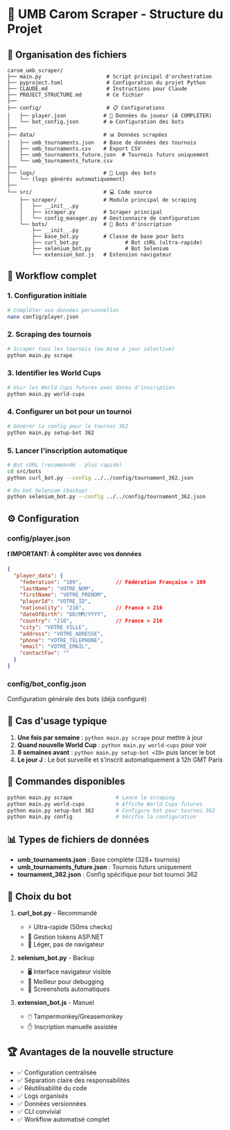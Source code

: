 # 🎱 UMB Carom Scraper - Structure du Projet

## 📁 Organisation des fichiers

```
carom_umb_scraper/
├── main.py                     # Script principal d'orchestration
├── pyproject.toml              # Configuration du projet Python
├── CLAUDE.md                   # Instructions pour Claude
├── PROJECT_STRUCTURE.md        # Ce fichier
├── 
├── config/                     # 📋 Configurations
│   ├── player.json            # 👤 Données du joueur (À COMPLÉTER)
│   └── bot_config.json        # ⚙️ Configuration des bots
├── 
├── data/                      # 📊 Données scrapées
│   ├── umb_tournaments.json   # Base de données des tournois
│   ├── umb_tournaments.csv    # Export CSV
│   ├── umb_tournaments_future.json  # Tournois futurs uniquement
│   └── umb_tournaments_future.csv
├── 
├── logs/                      # 📝 Logs des bots
│   └── (logs générés automatiquement)
├── 
└── src/                       # 💻 Code source
    ├── scraper/               # Module principal de scraping
    │   ├── __init__.py
    │   ├── scraper.py         # Scraper principal
    │   └── config_manager.py  # Gestionnaire de configuration
    └── bots/                  # 🤖 Bots d'inscription
        ├── __init__.py
        ├── base_bot.py        # Classe de base pour bots
        ├── curl_bot.py               # Bot cURL (ultra-rapide)
        ├── selenium_bot.py           # Bot Selenium
        └── extension_bot.js   # Extension navigateur
```

## 🚀 Workflow complet

### 1. Configuration initiale
```bash
# Compléter vos données personnelles
nano config/player.json
```

### 2. Scraping des tournois
```bash
# Scraper tous les tournois (ou mise à jour sélective)
python main.py scrape
```

### 3. Identifier les World Cups
```bash
# Voir les World Cups futures avec dates d'inscription
python main.py world-cups
```

### 4. Configurer un bot pour un tournoi
```bash
# Générer la config pour le tournoi 362
python main.py setup-bot 362
```

### 5. Lancer l'inscription automatique
```bash
# Bot cURL (recommandé - plus rapide)
cd src/bots
python curl_bot.py --config ../../config/tournament_362.json

# Ou bot Selenium (backup)
python selenium_bot.py --config ../../config/tournament_362.json
```

## ⚙️ Configuration

### config/player.json
**❗ IMPORTANT: À compléter avec vos données**
```json
{
  "player_data": {
    "federation": "109",           // Fédération Française = 109
    "lastName": "VOTRE_NOM",
    "firstName": "VOTRE_PRENOM",
    "playerId": "VOTRE_ID",
    "nationality": "216",          // France = 216
    "dateOfBirth": "DD/MM/YYYY",
    "country": "216",              // France = 216
    "city": "VOTRE_VILLE",
    "address": "VOTRE_ADRESSE",
    "phone": "VOTRE_TELEPHONE",
    "email": "VOTRE_EMAIL",
    "contactFax": ""
  }
}
```

### config/bot_config.json
Configuration générale des bots (déjà configuré)

## 🎯 Cas d'usage typique

1. **Une fois par semaine** : `python main.py scrape` pour mettre à jour
2. **Quand nouvelle World Cup** : `python main.py world-cups` pour voir
3. **8 semaines avant** : `python main.py setup-bot <ID>` puis lancer le bot
4. **Le jour J** : Le bot surveille et s'inscrit automatiquement à 12h GMT Paris

## 🔧 Commandes disponibles

```bash
python main.py scrape              # Lance le scraping
python main.py world-cups          # Affiche World Cups futures  
python main.py setup-bot 362       # Configure bot pour tournoi 362
python main.py config              # Vérifie la configuration
```

## 📊 Types de fichiers de données

- **umb_tournaments.json** : Base complète (328+ tournois)
- **umb_tournaments_future.json** : Tournois futurs uniquement
- **tournament_362.json** : Config spécifique pour bot tournoi 362

## 🤖 Choix du bot

1. **curl_bot.py** - Recommandé
   - ⚡ Ultra-rapide (50ms checks)
   - 🎯 Gestion tokens ASP.NET
   - 📱 Léger, pas de navigateur

2. **selenium_bot.py** - Backup
   - 🖥️ Interface navigateur visible
   - 🐛 Meilleur pour debugging
   - 📸 Screenshots automatiques

3. **extension_bot.js** - Manuel
   - 🖱️ Tampermonkey/Greasemonkey
   - ✋ Inscription manuelle assistée

## 🏆 Avantages de la nouvelle structure

- ✅ Configuration centralisée
- ✅ Séparation claire des responsabilités  
- ✅ Réutilisabilité du code
- ✅ Logs organisés
- ✅ Données versionnées
- ✅ CLI convivial
- ✅ Workflow automatisé complet